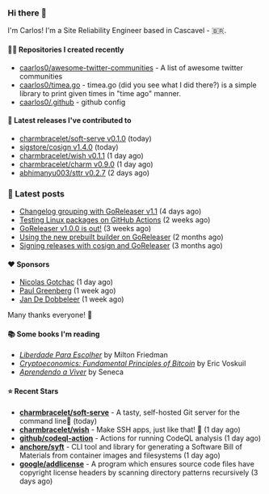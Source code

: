 ### Hi there 👋

I'm Carlos! I'm a Site Reliability Engineer based in Cascavel - 🇧🇷.

#### 👨‍💻 Repositories I created recently
- [caarlos0/awesome-twitter-communities](https://github.com/caarlos0/awesome-twitter-communities) - A list of awesome twitter communities
- [caarlos0/timea.go](https://github.com/caarlos0/timea.go) - timea.go (did you see what I did there?) is a simple library to print given times in &#34;time ago&#34; manner.
- [caarlos0/.github](https://github.com/caarlos0/.github) - github config

#### 🚀 Latest releases I've contributed to


- [charmbracelet/soft-serve v0.1.0](https://github.com/charmbracelet/soft-serve/releases/tag/v0.1.0) (today)
- [sigstore/cosign v1.4.0](https://github.com/sigstore/cosign/releases/tag/v1.4.0) (today)
- [charmbracelet/wish v0.1.1](https://github.com/charmbracelet/wish/releases/tag/v0.1.1) (1 day ago)
- [charmbracelet/charm v0.9.0](https://github.com/charmbracelet/charm/releases/tag/v0.9.0) (1 day ago)
- [abhimanyu003/sttr v0.2.7](https://github.com/abhimanyu003/sttr/releases/tag/v0.2.7) (2 days ago)

### 📄 Latest posts
- [Changelog grouping with GoReleaser v1.1](https://carlosbecker.com/posts/goreleaser-changelog-groups/) (4 days ago)
- [Testing Linux packages on GitHub Actions](https://carlosbecker.com/posts/linux-pkgs-github-actions/) (2 weeks ago)
- [GoReleaser v1.0.0 is out!](https://carlosbecker.com/posts/goreleaser-v1/) (3 weeks ago)
- [Using the new prebuilt builder on GoReleaser](https://carlosbecker.com/posts/goreleaser-prebuilt/) (2 months ago)
- [Signing releases with cosign and GoReleaser](https://carlosbecker.com/posts/goreleaser-cosign/) (3 months ago)

#### ❤️ Sponsors
- [Nicolas Gotchac](https://github.com/ngotchac) (1 day ago)
- [Paul Greenberg](https://github.com/greenpau) (1 week ago)
- [Jan De Dobbeleer](https://github.com/JanDeDobbeleer) (1 week ago)

Many thanks everyone! 🙏

#### 📚 Some books I'm reading
- _[Liberdade Para Escolher](https://www.goodreads.com/book/show/17238591-liberdade-para-escolher)_ by Milton Friedman
- _[Cryptoeconomics: Fundamental Principles of Bitcoin](https://www.goodreads.com/book/show/56919322-cryptoeconomics)_ by Eric Voskuil
- _[Aprendendo a Viver](https://www.goodreads.com/book/show/28219486-aprendendo-a-viver)_ by Seneca

#### ⭐ Recent Stars


- **[charmbracelet/soft-serve](https://github.com/charmbracelet/soft-serve)** - A tasty, self-hosted Git server for the command line🍦 (today)
- **[charmbracelet/wish](https://github.com/charmbracelet/wish)** - Make SSH apps, just like that! 💫 (1 day ago)
- **[github/codeql-action](https://github.com/github/codeql-action)** - Actions for running CodeQL analysis (1 day ago)
- **[anchore/syft](https://github.com/anchore/syft)** - CLI tool and library for generating a Software Bill of Materials from container images and filesystems (1 day ago)
- **[google/addlicense](https://github.com/google/addlicense)** - A program which ensures source code files have copyright license headers by scanning directory patterns recursively (3 days ago)
